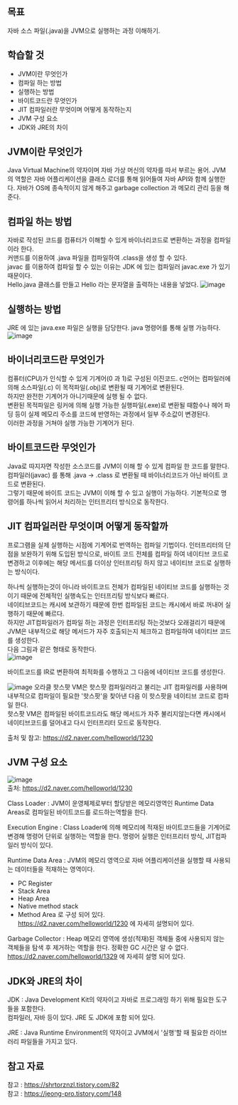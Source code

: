 ## 목표

자바 소스 파일(.java)을 JVM으로 실행하는 과정 이해하기.

## 학습할 것
- JVM이란 무엇인가
- 컴파일 하는 방법
- 실행하는 방법
- 바이트코드란 무엇인가
- JIT 컴파일러란 무엇이며 어떻게 동작하는지
- JVM 구성 요소
- JDK와 JRE의 차이

## JVM이란 무엇인가
Java Virtual Machine의 약자이며 자바 가상 머신의 약자를 따서 부르는 용어.
JVM의 역할은 자바 어플리케이션을 클래스 로더를 통해 읽어들여 자바 API와 함께 실행한다.
자바가 OS에 종속적이지 않게 해주고 garbage collection 과 메모리 관리 등을 해준다. 

## 컴파일 하는 방법
자바로 작성된 코드를 컴퓨터가 이해할 수 있게 바이너리코드로 변환하는 과정을 컴파일 이라 한다.  
커맨드를 이용하여 .java 파일을 컴파일하여 .class을 생성 할 수 있다.  
javac 를 이용하여 컴파일 할 수 있는 이유는 JDK 에 있는 컴파일러 javac.exe 가 있기 때문이다.  
Hello.java 클래스를 만들고 Hello 라는 문자열을 출력하는 내용을 넣었다.
![image](https://user-images.githubusercontent.com/55048593/99273971-1099e700-286d-11eb-9a6f-d2eafcd8a3d4.png)

## 실행하는 방법
JRE 에 있는 java.exe 파일은 실행을 담당한다.
java 명령어를 통해 실행 가능하다.  
![image](https://user-images.githubusercontent.com/55048593/99274054-2e674c00-286d-11eb-92e1-9d98282b0e9e.png)

## 바이너리코드란 무엇인가
컴퓨터(CPU)가 인식할 수 있게 기계어(0 과 1)로 구성된 이진코드. 
c언어는 컴파일러에 의해 소스파일(.c) 이 목적파일(.obj)로 변환될 때 기계어로 변환된다.  
하지만 완전한 기계어가 아니기때문에 실행 될 수 없다.  
변환된 목적파일은 링커에 의해 실행 가능한 실행파일(.exe)로 변환될 때함수나 헤어 파딩 등이 실제 메모리 주소를 코드에 반영하는 과정에서 일부 주소값이 변경된다.  
이러한 과정을 거쳐야 실행 가능한 기계어가 된다.     

## 바이트코드란 무엇인가
Java로 따지자면 작성한 소스코드를 JVM이 이해 할 수 있게 컴파일 한 코드를 말한다.
컴파일러(javac) 를 통해 .java -> .class 로 변환될 때 바이너리코드가 아닌 바이트 코드로 변환된다.  
그렇기 때문에 바이트 코드는 JVM이 이해 할 수 있고 실행이 가능하다. 
기본적으로 명령어를 하나씩 읽어서 처리하는 인터프리터 방식으로 동작한다.

## JIT 컴파일러란 무엇이며 어떻게 동작할까
프로그램을 실제 실행하는 시점에 기계어로 번역하는 컴파일 기법이다.
인터프리터의 단점을 보완하기 위해 도입된 방식으로, 바이트 코드 전체를 컴파일 하여 네이티브 코드로 변경하고 이후에는 해당 메서드를 더이상 인터프리팅 하지 않고 네이티브 코드로 실행하는 방식이다.
  
하나씩 실행하는것이 아니라 바이트코드 전체가 컴파일된 네이티브 코드를 실행하는 것이기 때문에 전체적인 실행속도는 인터프리팅 방식보다 빠르다.    
네이티브코드는 캐시에 보관하기 때문에 한번 컴파일된 코드는 캐시에서 바로 꺼내어 실행하기 때문에 빠르다.  
하지만 JIT컴파일러가 컴파일 하는 과정은 인터프리팅 하는것보다 오래걸리기 때문에 JVM은 내부적으로 해당 메서드가 자주 호출되는지 체크하고 컴파일하여 네이티브 코드를 생성한다.   
다음 그림과 같은 형태로 동작한다.  
![image](https://user-images.githubusercontent.com/55048593/99543748-de1bf580-29f6-11eb-87b6-8adf6803a3d4.png)
  
바이트코드를 IR로 변환하여 최적화를 수행하고 그 다음에 네이티브 코드를 생성한다.  

![image](https://user-images.githubusercontent.com/55048593/99544278-7619df00-29f7-11eb-9cf0-578e15afffc9.png)
오라클 핫스팟 VM은 핫스팟 컴파일러라고 불리는 JIT 컴파일러를 사용하며 내부적으로 컴파일이 필요한 '핫스팟'을 찾아낸 다음 이 핫스팟을 네이티브 코드로 컴파일 한다.  
핫스팟 VM은 컴파일된 바이트코드라도 해당 메서드가 자주 불리지않는다면 캐시에서 네이티브코드를 덜어내고 다시 인터프리터 모드로 동작한다.  

출처 및 참고: https://d2.naver.com/helloworld/1230

## JVM 구성 요소
![image](https://user-images.githubusercontent.com/55048593/99544834-196af400-29f8-11eb-942b-0bf6a8ed0a53.png)  
출처: https://d2.naver.com/helloworld/1230
  
Class Loader : JVM이 운영체제로부터 할당받은 메모리영역인 Runtime Data Areas로 컴파일된 바이트코드를 로드하는역할을 한다.
  
Execution Engine : Class Loader에 의해 메모리에 적재된 바이트코드들을 기계어로 변경해 명령어 단위로 실행하는 역할을 한다.
명령어 실행은 인터프리터 방식, JIT컴파일러 방식이 있다.

Runtime Data Area : JVM의 메모리 영역으로 자바 어플리케이션을 실행할 때 사용되는 데이터들을 적재하는 영역이다.  
- PC Register
- Stack Area
- Heap Area
- Native method stack
- Method Area 
로 구성 되어 있다.  
https://d2.naver.com/helloworld/1230 에 자세히 설명되어 있다.

Garbage Collector : Heap 메모리 영역에 생성(적재)된 객체들 중에 사용되지 않는 객체들을 탐색 후 제거하는 역할을 한다. 정확한 GC 시간은 알 수 없다.
https://d2.naver.com/helloworld/1329 에 자세히 설명 되어 있다.

## JDK와 JRE의 차이
JDK : Java Development Kit의 약자이고 자바로 프로그래밍 하기 위해 필요한 도구들을 포함한다.  
컴파일러, 자바 등이 있다. JRE 도 JDK에 포함 되어 있다.

JRE : Java Runtime Environment의 약자이고 JVM에서 '실행'할 때 필요한 라이브러리 파일들을 가지고 있다.

## 참고 자료
참고 : https://shrtorznzl.tistory.com/82  
참고 : https://jeong-pro.tistory.com/148